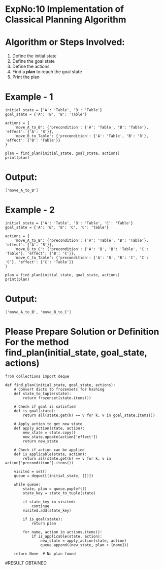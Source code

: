 # ExpNo:10 Implementation of Classical Planning Algorithm
# Algorithm or Steps Involved:
<ol>
  <li>Define the initial state</li>
  <li>Define the goal state</li>
  <li>Define the actions</li>
  <li>Find a <b>plan</b> to reach the goal state</li>
  <li>Print the plan</li>
</ol>

# Example - 1
```
initial_state = {'A': 'Table', 'B': 'Table'}
goal_state = {'A': 'B', 'B': 'Table'}

actions = {
    'move_A_to_B': {'precondition': {'A': 'Table', 'B': 'Table'}, 'effect': {'A': 'B'}},
    'move_B_to_Table': {'precondition': {'A': 'Table', 'B': 'B'}, 'effect': {'B': 'Table'}}
}

plan = find_plan(initial_state, goal_state, actions)
print(plan)
```
# Output:
```
['move_A_to_B']
```
# Example - 2
```
initial_state = {'A': 'Table', 'B': 'Table', 'C': 'Table'}
goal_state = {'A': 'B', 'B': 'C', 'C': 'Table'}

actions = {
    'move_A_to_B': {'precondition': {'A': 'Table', 'B': 'Table'}, 'effect': {'A': 'B'}},
    'move_B_to_C': {'precondition': {'A': 'B', 'B': 'Table', 'C': 'Table'}, 'effect': {'B': 'C'}},
    'move_C_to_Table': {'precondition': {'A': 'B', 'B': 'C', 'C': 'C'}, 'effect': {'C': 'Table'}}
}

plan = find_plan(initial_state, goal_state, actions)
print(plan)
```
# Output:
```
['move_A_to_B', 'move_B_to_C']
```

# Please Prepare Solution or Definition For the method find_plan(initial_state, goal_state, actions)
```
from collections import deque

def find_plan(initial_state, goal_state, actions):
    # Convert dicts to frozensets for hashing
    def state_to_tuple(state):
        return frozenset(state.items())

    # Check if goal is satisfied
    def is_goal(state):
        return all(state.get(k) == v for k, v in goal_state.items())

    # Apply action to get new state
    def apply_action(state, action):
        new_state = state.copy()
        new_state.update(action['effect'])
        return new_state

    # Check if action can be applied
    def is_applicable(state, action):
        return all(state.get(k) == v for k, v in action['precondition'].items())

    visited = set()
    queue = deque([(initial_state, [])])

    while queue:
        state, plan = queue.popleft()
        state_key = state_to_tuple(state)

        if state_key in visited:
            continue
        visited.add(state_key)

        if is_goal(state):
            return plan

        for name, action in actions.items():
            if is_applicable(state, action):
                new_state = apply_action(state, action)
                queue.append((new_state, plan + [name]))

    return None  # No plan found
```
#RESULT OBTAINED
